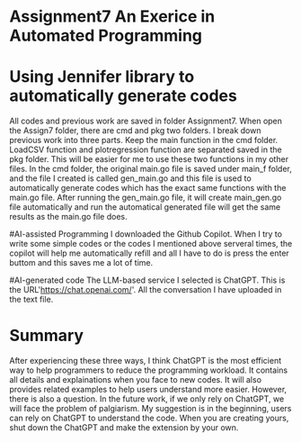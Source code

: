 # Assignment7 An Exerice in Automated Programming
# Using Jennifer library to automatically generate codes

All codes and previous work are saved in folder Assignment7. When open the Assign7 folder, there are cmd and pkg two folders. I break down previous work into three parts. Keep the main function in the cmd folder. LoadCSV function and plotregression function are separated saved in the pkg folder. This will be easier for me to use these two functions in my other files. In the cmd folder, the original main.go file is saved under main_f folder, and the file I created is called gen_main.go and this file is used to automatically generate codes which has the exact same functions with the main.go file. After running the gen_main.go file, it will create main_gen.go file automatically and run the automatical generated file will get the same results as the main.go file does. 

#AI-assisted Programming
I downloaded the Github Copilot. When I try to write some simple codes or the codes I mentioned above serveral times, the copilot will help me automatically refill and all I have to do is press the enter buttom and this saves me a lot of time. 

#AI-generated code
The LLM-based service I selected is ChatGPT. This is the URL'https://chat.openai.com/'. All the conversation I have uploaded in the text file. 

# Summary 
After experiencing these three ways, I think ChatGPT is the most efficient way to help programmers to reduce the programming workload. It contains all details and explainations when you face to new codes. It will also provides related examples to help users understand more easier. However, there is also a question. In the future work, if we only rely on ChatGPT, we will face the problem of palgiarism. My suggestion is in the beginning, users can rely on ChatGPT to understand the code. When you are creating yours, shut down the ChatGPT and make the extension by your own. 
